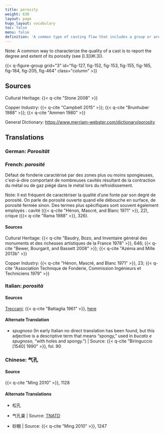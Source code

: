```yaml
---
title: porosity
weight: 630
layout: page
hugo_layout: vocabulary
toc: false
menu: false
definition: 'A common type of casting flaw that includes a group or area of cavities caused by shrinkage or trapped gases. Porosity may vary considerably in dimension and may or may not break through the surface of the bronze. See [I.3§1.3.1](#I.3§1.3.1).'
---
```


<div class="backmatter">
Note: A common way to characterize the quality of a cast is to report the degree and extent of its porosity (see [I.3](#I.3)).
</div>

{{< q-figure-group grid="3" id="fig-127, fig-152, fig-153, fig-155, fig-165, fig-184, fig-205, fig-464" class="column" >}}

## Sources

Cultural Heritage: {{< q-cite "Stone 2008" >}}

Copper Industry: {{< q-cite "Campbell 2015" >}}; {{< q-cite "Brunhuber 1988" >}}; {{< q-cite "Ammen 1980" >}}

General Dictionary: <https://www.merriam-webster.com/dictionary/porosity>

## Translations

<div class="accordion">

### **German**: *Porosität*

### **French**: *porosité*

Défaut de fonderie caractérisé par des zones plus ou moins spongieuses, c'est-à-dire comportant de nombreuses cavités résultant de la contraction du métal ou de gaz piégé dans le métal lors du refroidissement.

<div class="backmatter">
Note: Il est fréquent de caractériser la qualité d’une fonte par son degré de porosité. On parle de porosité ouverte quand elle débouche en surface, de porosité fermée sinon. Des termes plus spécifiques sont souvent également employés : cavité ({{< q-cite "Hénon, Mascré, and Blanc 1971" >}}, 22), crique ({{< q-cite "Rama 1988" >}}, 326).
</div>

#### Sources

Cultural Heritage: {{< q-cite "Baudry, Bozo, and Inventaire général des monuments et des richesses artistiques de la France 1978" >}}, 646; {{< q-cite "Bewer, Bourgarit, and Bassett 2008" >}}; {{< q-cite "Azéma and Mille 2013b" >}}

Copper Industry: {{< q-cite "Hénon, Mascré, and Blanc 1971" >}}, 23; {{< q-cite "Association Technique de Fonderie, Commission Ingénieurs et Techniciens 1979" >}}

### **Italian**: *porosità*

#### Sources

[Treccani](https://www.treccani.it/enciclopedia/porosita/); {{< q-cite "Battaglia 1961" >}}, [here](http://www.gdli.it/pdf_viewer/Scripts/pdf.js/web/viewer.asp?file=/PDF/GDLI13/GDLI_13_ocr_924.pdf&parola=porosità)

#### Alternate Translation

- *spugnoso* (In early Italian no direct translation has been found, but this adjective is a descriptive term that means “spongy,” used in *bucato e spugnoso*, “with holes and spongy.”) | Source: {{< q-cite "Biringuccio [1540] 1990" >}}, fol. 90

### **Chinese**: 气孔

#### Source

{{< q-cite "Ming 2010" >}}, 1128

#### Alternate Translations

- 松孔

- 气孔巢 | Source: [TNATD](https://terms.naer.edu.tw/detail/625404/?index=3)

- 砂眼 | Source: {{< q-cite "Ming 2010" >}}, 1247

</div>
